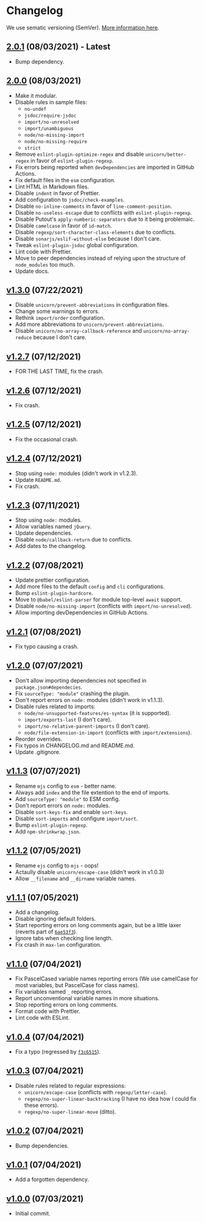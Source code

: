# Changelog

We use sematic versioning (SemVer). [More information here](https://semver.org/).

## [2.0.1](https://www.npmjs.com/package/@onedotprojects/eslint-plugin/v/2.0.1) (08/03/2021) - **Latest**

- Bump dependency.

## [2.0.0](https://www.npmjs.com/package/@onedotprojects/eslint-plugin/v/2.0.0) (08/03/2021)

- Make it modular.
-   Disable rules in sample files:
    - `no-undef`
    - `jsdoc/require-jsdoc`
    - `import/no-unresolved`
    - `import/unambiguous`
    - `node/no-missing-import`
    - `node/no-missing-require`
    - `strict`
- Remove `eslint-plugin-optimize-regex` and disable `unicorn/better-regex` in favor of `eslint-plugin-regexp`.
- Fix errors being reported when `devDependencies` are imported in GitHub Actions.
- Fix default files in the `esm` configuration.
- Lint HTML in Markdown files.
- Disable `indent` in favor of Prettier.
- Add configuration to `jsdoc/check-examples`.
- Disable `no-inline-comments` in favor of `line-comment-position`.
- Disable `no-useless-escape` due to conflicts with `eslint-plugin-regexp`.
- Disable Putout's `apply-numberic-separators` due to it being problemaic.
- Disable `camelcase` in favor of `id-match`.
- Disable `regexp/sort-character-class-elements` due to conflicts.
- Disable `sonarjs/eslif-without-else` because I don't care.
- Tweak `eslint-plugin-jsdoc` global configuration.
- Lint code with Prettier.
- Move to peer dependencies instead of relying upon the structure of `node_modules` too much.
- Update docs.

## [v1.3.0](https://www.npmjs.com/package/@onedotprojects/eslint-plugin/v/1.3.0) (07/22/2021)

-   Disable `unicorn/prevent-abbreviations` in configuration files.
-   Change some warnings to errors.
-   Rethink `import/order` configuration.
-   Add more abbreviations to `unicorn/prevent-abbreviations`.
-   Disable `unicorn/no-array-callback-reference` and `unicorn/no-array-reduce` because I don't care.

## [v1.2.7](https://www.npmjs.com/package/@onedotprojects/eslint-plugin/v/1.2.7) (07/12/2021)

-   FOR THE LAST TIME, fix the crash.

## [v1.2.6](https://www.npmjs.com/package/@onedotprojects/eslint-plugin/v/1.2.6) (07/12/2021)

-   Fix crash.

## [v1.2.5](https://www.npmjs.com/package/@onedotprojects/eslint-plugin/v/1.2.5) (07/12/2021)

-   Fix the occasional crash.

## [v1.2.4](https://www.npmjs.com/package/@onedotprojects/eslint-plugin/v/1.2.4) (07/12/2021)

-   Stop using `node:` modules (didn't work in v1.2.3).
-   Update `README.md`.
-   Fix crash.

## [v1.2.3](https://www.npmjs.com/package/@onedotprojects/eslint-plugin/v/1.2.3) (07/11/2021)

-   Stop using `node:` modules.
-   Allow variables named `jQuery`.
-   Update dependencies.
-   Disable `node/callback-return` due to conflicts.
-   Add dates to the changelog.

## [v1.2.2](https://www.npmjs.com/package/@onedotprojects/eslint-plugin/v/1.2.2) (07/08/2021)

-   Update prettier configuration.
-   Add more files to the default `config` and `cli` configurations.
-   Bump `eslint-plugin-hardcore`.
-   Move to `@babel/eslint-parser` for module top-level `await` support.
-   Disable `node/no-missing-import` (conflicts with `import/no-unresolved`).
-   Allow importing devDependencies in GitHub Actions.

## [v1.2.1](https://www.npmjs.com/package/@onedotprojects/eslint-plugin/v/1.2.1) (07/08/2021)

-   Fix typo causing a crash.

## [v1.2.0](https://www.npmjs.com/package/@onedotprojects/eslint-plugin/v/1.2.0) (07/07/2021)

-   Don't allow importing dependencies not specified in `package.json#dependecies`.
-   Fix `sourceType: "module"` crashing the plugin.
-   Don't report errors on `node:` modules (didn't work in v1.1.3).
-   Disable rules related to imports:
    -   `node/no-unsupported-features/es-syntax` (it is supported).
    -   `import/exports-last` (I don't care).
    -   `import/no-relative-parent-imports` (I don't care).
    -   `node/file-extension-in-import` (conflicts with `import/extensions`).
-   Reorder overrides.
-   Fix typos in CHANGELOG.md and README.md.
-   Update .gitignore.

## [v1.1.3](https://www.npmjs.com/package/@onedotprojects/eslint-plugin/v/1.1.3) (07/07/2021)

-   Rename `mjs` config to `esm` - better name.
-   Always add `index` and the file extention to the end of imports.
-   Add `sourceType: "module"` to ESM config.
-   Don't report errors on `node:` modules.
-   Disable `sort-keys-fix` and enable `sort-keys`.
-   Disable `sort-imports` and configure `import/sort`.
-   Bump `eslint-plugin-regexp`.
-   Add `npm-shrinkwrap.json`.

## [v1.1.2](https://www.npmjs.com/package/@onedotprojects/eslint-plugin/v/1.1.2) (07/05/2021)

-   Rename `ejs` config to `mjs` - oops!
-   Actaully disable `unicorn/escape-case` (didn't work in v1.0.3)
-   Allow `__filename` and `__dirname` variable names.

## [v1.1.1](https://www.npmjs.com/package/@onedotprojects/eslint-plugin/v/1.1.1) (07/05/2021)

-   Add a changelog.
-   Disable ignoring default folders.
-   Start reporting errors on long comments again, but be a little laxer (reverts part of [`6ae53f3`](https://github.com/onedotprojects/eslint-plugin/commit/6ae53f3086ef0c0a021d9255c8ba08d7e4fdd12d)).
-   Ignore tabs when checking line length.
-   Fix crash in `max-len` configuration.

## [v1.1.0](https://www.npmjs.com/package/@onedotprojects/eslint-plugin/v/1.1.0) (07/04/2021)

-   Fix PascelCased variable names reporting errors (We use camelCase for most variables, but PascelCase for class names).
-   Fix variables named `_` reporting errors.
-   Report unconventional variable names in more situations.
-   Stop reporting errors on long comments.
-   Format code with Prettier.
-   Lint code with ESLint.

## [v1.0.4](https://www.npmjs.com/package/@onedotprojects/eslint-plugin/v/1.0.4) (07/04/2021)

-   Fix a typo (regressed by [`f3c6515`](https://github.com/onedotprojects/eslint-plugin/commit/f3c651573d60854851482a2491a4f767a9159009)).

## [v1.0.3](https://www.npmjs.com/package/@onedotprojects/eslint-plugin/v/1.0.3) (07/04/2021)

-   Disable rules related to regular expressions:
    -   `unicorn/escape-case` (conflicts with `regexp/letter-case`).
    -   `regexp/no-super-linear-backtracking` (I have no idea how I could fix these errors).
    -   `regexp/no-super-linear-move` (ditto).

## [v1.0.2](https://www.npmjs.com/package/@onedotprojects/eslint-plugin/v/1.0.2) (07/04/2021)

-   Bump dependencies.

## [v1.0.1](https://www.npmjs.com/package/@onedotprojects/eslint-plugin/v/1.0.1) (07/04/2021)

-   Add a forgotten dependency.

## [v1.0.0](https://www.npmjs.com/package/@onedotprojects/eslint-plugin/v/1.0.0) (07/03/2021)

-   Initial commit.
